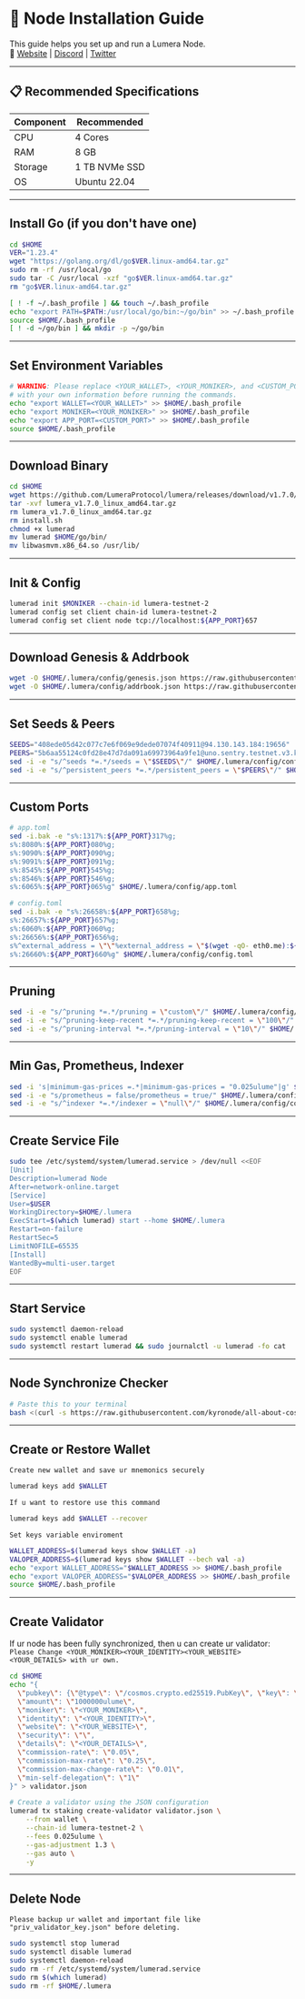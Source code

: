# 🚀 Node Installation Guide

This guide helps you set up and run a Lumera Node.  
🔗 [Website](https://lumera.io/) | [Discord](https://discord.gg/GUzSvAhF) | [Twitter](https://x.com/lumeraprotocol)

---

## 📋 Recommended Specifications

| Component | Recommended |
|-----------|----------|
| CPU       | 4 Cores  |
| RAM       | 8 GB     |
| Storage   | 1 TB NVMe SSD |
| OS        | Ubuntu 22.04 |

---

## Install Go (if you don't have one)
```bash
cd $HOME
VER="1.23.4"
wget "https://golang.org/dl/go$VER.linux-amd64.tar.gz"
sudo rm -rf /usr/local/go
sudo tar -C /usr/local -xzf "go$VER.linux-amd64.tar.gz"
rm "go$VER.linux-amd64.tar.gz"

[ ! -f ~/.bash_profile ] && touch ~/.bash_profile
echo "export PATH=$PATH:/usr/local/go/bin:~/go/bin" >> ~/.bash_profile
source $HOME/.bash_profile
[ ! -d ~/go/bin ] && mkdir -p ~/go/bin
```

---

## Set Environment Variables
```bash
# WARNING: Please replace <YOUR_WALLET>, <YOUR_MONIKER>, and <CUSTOM_PORT>
# with your own information before running the commands.
echo "export WALLET=<YOUR_WALLET>" >> $HOME/.bash_profile
echo "export MONIKER=<YOUR_MONIKER>" >> $HOME/.bash_profile
echo "export APP_PORT=<CUSTOM_PORT>" >> $HOME/.bash_profile
source $HOME/.bash_profile
```

---

## Download Binary
```bash
cd $HOME
wget https://github.com/LumeraProtocol/lumera/releases/download/v1.7.0/lumera_v1.7.0_linux_amd64.tar.gz
tar -xvf lumera_v1.7.0_linux_amd64.tar.gz
rm lumera_v1.7.0_linux_amd64.tar.gz
rm install.sh
chmod +x lumerad
mv lumerad $HOME/go/bin/
mv libwasmvm.x86_64.so /usr/lib/
```

---

## Init & Config
```bash
lumerad init $MONIKER --chain-id lumera-testnet-2
lumerad config set client chain-id lumera-testnet-2
lumerad config set client node tcp://localhost:${APP_PORT}657
```

---

## Download Genesis & Addrbook
```bash
wget -O $HOME/.lumera/config/genesis.json https://raw.githubusercontent.com/kyronode/all-about-cosmos/refs/heads/main/Testnet/Lumera/genesis.json
wget -O $HOME/.lumera/config/addrbook.json https://raw.githubusercontent.com/kyronode/all-about-cosmos/refs/heads/main/Testnet/Lumera/addrbook.json
```

---

## Set Seeds & Peers
```bash
SEEDS="408ede05d42c077c7e6f069e9dede07074f40911@94.130.143.184:19656"
PEERS="5b6aa55124c0fd28e47d7da091a69973964a9fe1@uno.sentry.testnet.v3.kiivalidator.com:26656,5e6b283c8879e8d1b0866bda20949f9886aff967@dos.sentry.testnet.v3.kiivalidator.com:26656"
sed -i -e "s/^seeds *=.*/seeds = \"$SEEDS\"/" $HOME/.lumera/config/config.toml
sed -i -e "s/^persistent_peers *=.*/persistent_peers = \"$PEERS\"/" $HOME/.lumera/config/config.toml
```

---

## Custom Ports
```bash
# app.toml
sed -i.bak -e "s%:1317%:${APP_PORT}317%g;
s%:8080%:${APP_PORT}080%g;
s%:9090%:${APP_PORT}090%g;
s%:9091%:${APP_PORT}091%g;
s%:8545%:${APP_PORT}545%g;
s%:8546%:${APP_PORT}546%g;
s%:6065%:${APP_PORT}065%g" $HOME/.lumera/config/app.toml

# config.toml
sed -i.bak -e "s%:26658%:${APP_PORT}658%g;
s%:26657%:${APP_PORT}657%g;
s%:6060%:${APP_PORT}060%g;
s%:26656%:${APP_PORT}656%g;
s%^external_address = \"\"%external_address = \"$(wget -qO- eth0.me):${APP_PORT}656\"%;
s%:26660%:${APP_PORT}660%g" $HOME/.lumera/config/config.toml
```

---

## Pruning
```bash
sed -i -e "s/^pruning *=.*/pruning = \"custom\"/" $HOME/.lumera/config/app.toml 
sed -i -e "s/^pruning-keep-recent *=.*/pruning-keep-recent = \"100\"/" $HOME/.lumera/config/app.toml
sed -i -e "s/^pruning-interval *=.*/pruning-interval = \"10\"/" $HOME/.lumera/config/app.toml
```

---

## Min Gas, Prometheus, Indexer
```bash
sed -i 's|minimum-gas-prices =.*|minimum-gas-prices = "0.025ulume"|g' $HOME/.lumera/config/app.toml
sed -i -e "s/prometheus = false/prometheus = true/" $HOME/.lumera/config/config.toml
sed -i -e "s/^indexer *=.*/indexer = \"null\"/" $HOME/.lumera/config/config.toml
```

---

## Create Service File
```bash
sudo tee /etc/systemd/system/lumerad.service > /dev/null <<EOF
[Unit]
Description=lumerad Node
After=network-online.target
[Service]
User=$USER
WorkingDirectory=$HOME/.lumera
ExecStart=$(which lumerad) start --home $HOME/.lumera
Restart=on-failure
RestartSec=5
LimitNOFILE=65535
[Install]
WantedBy=multi-user.target
EOF
```

---

## Start Service
```bash
sudo systemctl daemon-reload
sudo systemctl enable lumerad
sudo systemctl restart lumerad && sudo journalctl -u lumerad -fo cat
```

---

## Node Synchronize Checker
```bash
# Paste this to your terminal
bash <(curl -s https://raw.githubusercontent.com/kyronode/all-about-cosmos/refs/heads/main/Testnet/Lumera/lumera-sync.sh)
```

---

## Create or Restore Wallet
`Create new wallet and save ur mnemonics securely`
```bash
lumerad keys add $WALLET
```
`If u want to restore use this command`
```bash
lumerad keys add $WALLET --recover
```
`Set keys variable enviroment`
```bash
WALLET_ADDRESS=$(lumerad keys show $WALLET -a)
VALOPER_ADDRESS=$(lumerad keys show $WALLET --bech val -a)
echo "export WALLET_ADDRESS="$WALLET_ADDRESS >> $HOME/.bash_profile
echo "export VALOPER_ADDRESS="$VALOPER_ADDRESS >> $HOME/.bash_profile
source $HOME/.bash_profile
```

---

## Create Validator
If ur node has been fully synchronized, then u can create ur validator:
`Please Change <YOUR_MONIKER><YOUR_IDENTITY><YOUR_WEBSITE><YOUR_DETAILS> with ur own.`
```bash
cd $HOME
echo "{
  \"pubkey\": {\"@type\": \"/cosmos.crypto.ed25519.PubKey\", \"key\": \"$(lumerad tendermint show-validator | grep -Po '\"key\":\s*\"\K[^\"]*')\"},
  \"amount\": \"1000000ulume\",
  \"moniker\": \"<YOUR_MONIKER>\",
  \"identity\": \"<YOUR_IDENTITY>\",
  \"website\": \"<YOUR_WEBSITE>\",
  \"security\": \"\",
  \"details\": \"<YOUR_DETAILS>\",
  \"commission-rate\": \"0.05\",
  \"commission-max-rate\": \"0.25\",
  \"commission-max-change-rate\": \"0.01\",
  \"min-self-delegation\": \"1\"
}" > validator.json

# Create a validator using the JSON configuration
lumerad tx staking create-validator validator.json \
    --from wallet \
    --chain-id lumera-testnet-2 \
    --fees 0.025ulume \
    --gas-adjustment 1.3 \
    --gas auto \
    -y
```

---

## Delete Node
`Please backup ur wallet and important file like "priv_validator_key.json" before deleting.` 
```bash
sudo systemctl stop lumerad
sudo systemctl disable lumerad
sudo systemctl daemon-reload
sudo rm -rf /etc/systemd/system/lumerad.service
sudo rm $(which lumerad)
sudo rm -rf $HOME/.lumera
```
